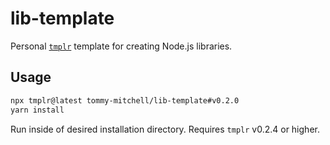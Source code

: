 # lib-template

Personal [`tmplr`](https://github.com/loreanvictor/tmplr) template for creating Node.js libraries.

## Usage

```sh
npx tmplr@latest tommy-mitchell/lib-template#v0.2.0
yarn install
```

Run inside of desired installation directory. Requires `tmplr` v0.2.4 or higher.
